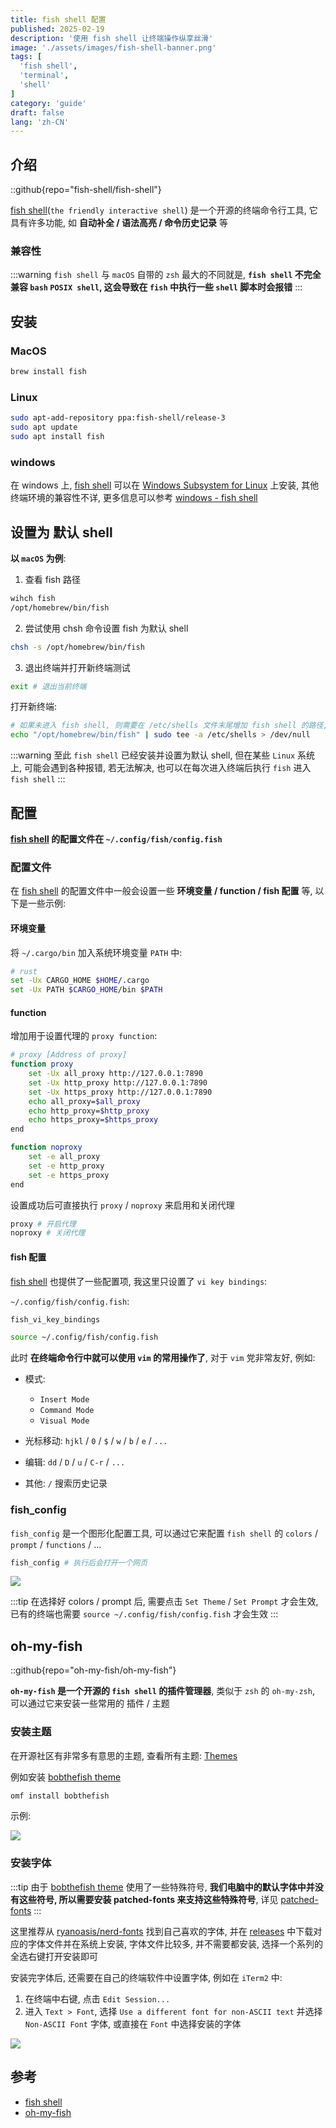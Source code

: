 ```yaml
---
title: fish shell 配置
published: 2025-02-19
description: '使用 fish shell 让终端操作纵享丝滑'
image: './assets/images/fish-shell-banner.png'
tags: [
  'fish shell',
  'terminal',
  'shell'
]
category: 'guide'
draft: false 
lang: 'zh-CN'
---
```


## 介绍

::github{repo="fish-shell/fish-shell"}

[fish shell](https://fishshell.com/)(`the friendly interactive shell`) 是一个开源的终端命令行工具, 它具有许多功能, 如 **自动补全 / 语法高亮 / 命令历史记录** 等

### 兼容性
:::warning
`fish shell` 与 `macOS` 自带的 `zsh` 最大的不同就是, **`fish shell` 不完全兼容 `bash` `POSIX shell`, 这会导致在 `fish` 中执行一些 `shell` 脚本时会报错**
:::

## 安装
### MacOS
```bash
brew install fish
```

### Linux
```bash
sudo apt-add-repository ppa:fish-shell/release-3
sudo apt update
sudo apt install fish
```

### windows
在 windows 上, [fish shell](https://fishshell.com/) 可以在 [Windows Subsystem for Linux](https://docs.microsoft.com/zh-cn/windows/wsl/install) 上安装, 其他终端环境的兼容性不详, 更多信息可以参考 [windows - fish shell](https://github.com/fish-shell/fish-shell?tab=readme-ov-file#windows)

## 设置为 默认 shell
**以 `macOS` 为例**:

1. 查看 fish 路径

```bash
wihch fish
/opt/homebrew/bin/fish
```

2. 尝试使用 chsh 命令设置 fish 为默认 shell
```bash
chsh -s /opt/homebrew/bin/fish
```

3. 退出终端并打开新终端测试

```bash
exit # 退出当前终端
```

打开新终端:
```bash
# 如果未进入 fish shell, 则需要在 /etc/shells 文件末尾增加 fish shell 的路径, 然后再次进入新终端测试
echo "/opt/homebrew/bin/fish" | sudo tee -a /etc/shells > /dev/null
```

:::warning
至此 `fish shell` 已经安装并设置为默认 shell, 但在某些 `Linux` 系统上, 可能会遇到各种报错, 若无法解决, 也可以在每次进入终端后执行 `fish` 进入 `fish shell`
:::

## 配置
**[fish shell](https://fishshell.com/) 的配置文件在 `~/.config/fish/config.fish`**

### 配置文件
在 [fish shell](https://fishshell.com/) 的配置文件中一般会设置一些 **环境变量 / function / fish 配置** 等, 以下是一些示例:

#### 环境变量
将 `~/.cargo/bin` 加入系统环境变量 `PATH` 中:
```bash
# rust
set -Ux CARGO_HOME $HOME/.cargo
set -Ux PATH $CARGO_HOME/bin $PATH
```

#### function
增加用于设置代理的 `proxy function`:
```bash
# proxy [Address of proxy]
function proxy
    set -Ux all_proxy http://127.0.0.1:7890
    set -Ux http_proxy http://127.0.0.1:7890
    set -Ux https_proxy http://127.0.0.1:7890
    echo all_proxy=$all_proxy
    echo http_proxy=$http_proxy
    echo https_proxy=$https_proxy
end

function noproxy
    set -e all_proxy
    set -e http_proxy
    set -e https_proxy
end
```

设置成功后可直接执行 `proxy` / `noproxy` 来启用和关闭代理
```bash
proxy # 开启代理
noproxy # 关闭代理
```

#### fish 配置
[fish shell](https://fishshell.com/) 也提供了一些配置项, 我这里只设置了 `vi key bindings`:

`~/.config/fish/config.fish`:
```bash
fish_vi_key_bindings
```

```bash
source ~/.config/fish/config.fish
```

此时 **在终端命令行中就可以使用 `vim` 的常用操作了**, 对于 `vim` 党非常友好, 例如:

- 模式:
  - `Insert Mode`
  - `Command Mode`
  - `Visual Mode`

- 光标移动: `hjkl` / `0` / `$` / `w` / `b` / `e` / `...`
- 编辑: `dd` / `D` / `u` / `C-r` / `...`
- 其他: `/` 搜索历史记录

### fish_config
`fish_config` 是一个图形化配置工具, 可以通过它来配置 `fish shell` 的 `colors` / `prompt` / `functions` / ...

```bash
fish_config # 执行后会打开一个网页
```

![](./assets/images/fish_config_page.png)

:::tip
在选择好 colors / prompt 后, 需要点击 `Set Theme` / `Set Prompt` 才会生效, 已有的终端也需要 `source ~/.config/fish/config.fish` 才会生效
:::

## oh-my-fish
::github{repo="oh-my-fish/oh-my-fish"}

**`oh-my-fish` 是一个开源的 `fish shell` 的插件管理器**, 类似于 `zsh` 的 `oh-my-zsh`, 可以通过它来安装一些常用的 插件 / 主题

### 安装主题
在开源社区有非常多有意思的主题, 查看所有主题: [Themes](https://github.com/oh-my-fish/oh-my-fish/blob/master/docs/Themes.md)

例如安装 [bobthefish theme](https://github.com/oh-my-fish/oh-my-fish/blob/master/docs/Themes.md#bobthefish)
```bash
omf install bobthefish
```

示例:

![](./assets/images/bobthefish-preview.gif)

### 安装字体

:::tip
由于 [bobthefish theme](https://github.com/oh-my-fish/oh-my-fish/blob/master/docs/Themes.md#bobthefish) 使用了一些特殊符号, **我们电脑中的默认字体中并没有这些符号, 所以需要安装 patched-fonts 来支持这些特殊符号**, 详见 [patched-fonts](https://powerline.readthedocs.io/en/master/installation.html#patched-fonts)
:::

这里推荐从 [ryanoasis/nerd-fonts](https://github.com/ryanoasis/nerd-fonts?tab=readme-ov-file#patched-fonts) 找到自己喜欢的字体, 并在 [releases](https://github.com/ryanoasis/nerd-fonts/releases) 中下载对应的字体文件并在系统上安装, 字体文件比较多, 并不需要都安装, 选择一个系列的全选右键打开安装即可

安装完字体后, 还需要在自己的终端软件中设置字体, 例如在 `iTerm2` 中:
1. 在终端中右键, 点击 `Edit Session...`
2. 进入 `Text > Font`, 选择 `Use a different font for non-ASCII text` 并选择 `Non-ASCII Font` 字体, 或直接在 `Font` 中选择安装的字体

![](./assets/images/iTerm2-text-config.png)

## 参考
- [fish shell](https://fishshell.com/)
- [oh-my-fish](https://github.com/oh-my-fish/oh-my-fish)
